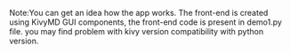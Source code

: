 Note:You can get an idea how the app works.
The front-end is created using KivyMD GUI components, the front-end code is present in demo1.py file.
you may find problem with kivy version compatibility with python version.

